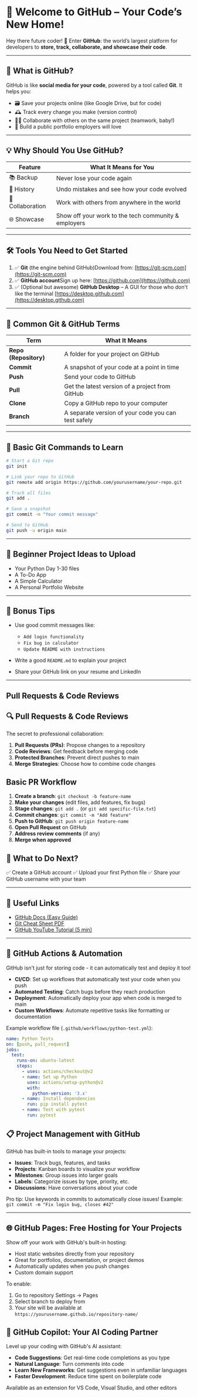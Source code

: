 # 🚀 Welcome to GitHub – Your Code’s New Home!

Hey there future coder! 🎉
 Enter **GitHub**: the world’s largest platform for developers to **store, track, collaborate, and showcase their code**.

---

## 🤔 What is GitHub?

GitHub is like **social media for your code**, powered by a tool called **Git**. It helps you:

- 🗃️ Save your projects online (like Google Drive, but for code)
- 🕰️ Track every change you make (version control)
- 👯‍♂️ Collaborate with others on the same project (teamwork, baby!)
- 💼 Build a public portfolio employers will love

---

## 💡 Why Should You Use GitHub?

| Feature          | What It Means for You                                |
| ---------------- | ---------------------------------------------------- |
| 📚 Backup        | Never lose your code again                           |
| 🧠 History       | Undo mistakes and see how your code evolved          |
| 🔁 Collaboration | Work with others from anywhere in the world          |
| 🌐 Showcase      | Show off your work to the tech community & employers |

---

## 🛠️ Tools You Need to Get Started

1. ✅ **Git** (the engine behind GitHub)Download from: [https://git-scm.com](https://git-scm.com)
2. ✅ **GitHub account**Sign up here: [https://github.com](https://github.com)
3. ✅ (Optional but awesome) **GitHub Desktop** – A GUI for those who don't like the terminal
   [https://desktop.github.com](https://desktop.github.com)

---

## 🔄 Common Git & GitHub Terms

| Term                        | What It Means                                       |
| --------------------------- | --------------------------------------------------- |
| **Repo (Repository)** | A folder for your project on GitHub                 |
| **Commit**            | A snapshot of your code at a point in time          |
| **Push**              | Send your code to GitHub                            |
| **Pull**              | Get the latest version of a project from GitHub     |
| **Clone**             | Copy a GitHub repo to your computer                 |
| **Branch**            | A separate version of your code you can test safely |

---

## 🚦 Basic Git Commands to Learn

```bash
# Start a Git repo
git init

# Link your repo to GitHub
git remote add origin https://github.com/yourusername/your-repo.git

# Track all files
git add .

# Save a snapshot
git commit -m "Your commit message"

# Send to GitHub
git push -u origin main
```

---

## 🌟 Beginner Project Ideas to Upload

- Your Python Day 1-30 files
- A To-Do App
- A Simple Calculator
- A Personal Portfolio Website

---

## 🧠 Bonus Tips

- Use good commit messages like:

  - `Add login functionality`
  - `Fix bug in calculator`
  - `Update README with instructions`
- Write a good `README.md` to explain your project
- Share your GitHub link on your resume and LinkedIn

---



## Pull Requests & Code Reviews


## 🔍 Pull Requests & Code Reviews

The secret to professional collaboration:

1. **Pull Requests (PRs)**: Propose changes to a repository
2. **Code Reviews**: Get feedback before merging code
3. **Protected Branches**: Prevent direct pushes to main
4. **Merge Strategies**: Choose how to combine code changes

## Basic PR Workflow

1. **Create a branch**: `git checkout -b feature-name`
2. **Make your changes** (edit files, add features, fix bugs)
3. **Stage changes**: `git add .` (or `git add specific-file.txt`)
4. **Commit changes**: `git commit -m "Add feature"`
5. **Push to GitHub**: `git push origin feature-name`
6. **Open Pull Request** on GitHub
7. **Address review comments** (if any)
8. **Merge when approved**

## 🏁 What to Do Next?

✅ Create a GitHub account
✅ Upload your first Python file
✅ Share your GitHub username with your team

---

## 🔗 Useful Links

- [GitHub Docs (Easy Guide)](https://docs.github.com/en)
- [Git Cheat Sheet PDF](https://education.github.com/git-cheat-sheet-education.pdf)
- [GitHub YouTube Tutorial (5 min)](https://www.youtube.com/watch?v=RGOj5yH7evk)

---

## 🤖 GitHub Actions & Automation

GitHub isn't just for storing code - it can automatically test and deploy it too!

- **CI/CD**: Set up workflows that automatically test your code when you push
- **Automated Testing**: Catch bugs before they reach production
- **Deployment**: Automatically deploy your app when code is merged to main
- **Custom Workflows**: Automate repetitive tasks like formatting or documentation

Example workflow file (`.github/workflows/python-test.yml`):
```yaml
name: Python Tests
on: [push, pull_request]
jobs:
  test:
    runs-on: ubuntu-latest
    steps:
      - uses: actions/checkout@v2
      - name: Set up Python
        uses: actions/setup-python@v2
        with:
          python-version: '3.x'
      - name: Install dependencies
        run: pip install pytest
      - name: Test with pytest
        run: pytest
```

## 📋 Project Management with GitHub

GitHub has built-in tools to manage your projects:

- **Issues**: Track bugs, features, and tasks
- **Projects**: Kanban boards to visualize your workflow
- **Milestones**: Group issues into larger goals
- **Labels**: Categorize issues by type, priority, etc.
- **Discussions**: Have conversations about your code

Pro tip: Use keywords in commits to automatically close issues!
Example: `git commit -m "Fix login bug, closes #42"`

---

## 🌐 GitHub Pages: Free Hosting for Your Projects

Show off your work with GitHub's built-in hosting:

- Host static websites directly from your repository
- Great for portfolios, documentation, or project demos
- Automatically updates when you push changes
- Custom domain support

To enable: 
1. Go to repository Settings → Pages
2. Select branch to deploy from
3. Your site will be available at `https://yourusername.github.io/repository-name/`

## 🧠 GitHub Copilot: Your AI Coding Partner

Level up your coding with GitHub's AI assistant:

- **Code Suggestions**: Get real-time code completions as you type
- **Natural Language**: Turn comments into code
- **Learn New Frameworks**: Get suggestions even in unfamiliar languages
- **Faster Development**: Reduce time spent on boilerplate code

Available as an extension for VS Code, Visual Studio, and other editors
